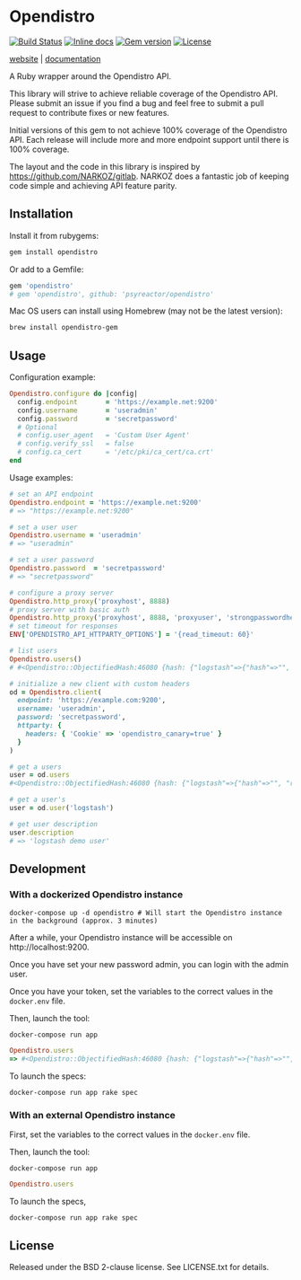 # Opendistro

[![Build Status](https://img.shields.io/github/workflow/status/psyreactor/opendistro-ruby/CI/master)](https://github.com/psyreactor/opendistro-ruby/actions?query=workflow%3ARuby)
[![Inline docs](https://inch-ci.org/github/psyreactor/opendistro-ruby.svg?branch=master)](https://inch-ci.org/github/psyreactor/opendistro-ruby)
[![Gem version](https://img.shields.io/gem/v/opendistro.svg)](https://rubygems.org/gems/opendistro)
[![License](https://img.shields.io/badge/license-BSD-red.svg)](https://github.com/psyreactor/opendistro/blob/master/LICENSE.txt)

[website](https://psyreactor.github.io/opendistro-ruby/) |
[documentation](https://www.rubydoc.info/gems/opendistro/frames) 

A Ruby wrapper around the Opendistro API.

This library will strive to achieve reliable coverage of the Opendistro API. Please submit an issue if you find a bug and feel free to submit a pull request to contribute fixes or new features.

Initial versions of this gem to not achieve 100% coverage of the Opendistro API. Each release will include more and more endpoint support until there is 100% coverage.

The layout and the code in this library is inspired by https://github.com/NARKOZ/gitlab. NARKOZ does a fantastic job of keeping code simple and achieving API feature parity.

## Installation

Install it from rubygems:

```sh
gem install opendistro
```

Or add to a Gemfile:

```ruby
gem 'opendistro'
# gem 'opendistro', github: 'psyreactor/opendistro'
```

Mac OS users can install using Homebrew (may not be the latest version):

```sh
brew install opendistro-gem
```

## Usage

Configuration example:

```ruby
Opendistro.configure do |config|
  config.endpoint       = 'https://example.net:9200' 
  config.username       = 'useradmin'
  config.password       = 'secretpassword'
  # Optional
  # config.user_agent   = 'Custom User Agent'
  # config.verify_ssl   = false
  # config.ca_cert      = '/etc/pki/ca_cert/ca.crt'
end
```

Usage examples:

```ruby
# set an API endpoint
Opendistro.endpoint = 'https://example.net:9200'
# => "https://example.net:9200"

# set a user user
Opendistro.username = 'useradmin'
# => "useradmin"

# set a user password
Opendistro.password  = 'secretpassword'
# => "secretpassword"

# configure a proxy server
Opendistro.http_proxy('proxyhost', 8888)
# proxy server with basic auth
Opendistro.http_proxy('proxyhost', 8888, 'proxyuser', 'strongpasswordhere')
# set timeout for responses
ENV['OPENDISTRO_API_HTTPARTY_OPTIONS'] = '{read_timeout: 60}'

# list users
Opendistro.users()
# #<Opendistro::ObjectifiedHash:46080 {hash: {"logstash"=>{"hash"=>"", "reserved"=>false, "hidden"=>false, "backend_roles"=>["logstash"], "attributes"=>{}, "description"=>"Demo logstash user", "opendistro_security_roles"=>[], "static"=>false}, "snapshotrestore"=>{"hash"=>"", "reserved"=>false, "hidden"=>false, "backend_roles"=>["snapshotrestore"], "attributes"=>{}, "description"=>"Demo snapshotrestore user", "opendistro_security_roles"=>[], "static"=>false}, "admin"=>{"hash"=>"", "reserved"=>true, "hidden"=>false, "backend_roles"=>["admin"], "attributes"=>{}, "description"=>"Demo admin user", "opendistro_security_roles"=>[], "static"=>false}, "kibanaserver"=>{"hash"=>"", "reserved"=>true, "hidden"=>false, "backend_roles"=>[], "attributes"=>{}, "description"=>"Demo kibanaserver user", "opendistro_security_roles"=>[], "static"=>false}, "kibanaro"=>{"hash"=>"", "reserved"=>false, "hidden"=>false, "backend_roles"=>["kibanauser", "readall"], "attributes"=>{"attribute1"=>"value1", "attribute2"=>"value2", "attribute3"=>"value3"}, "description"=>"Demo kibanaro user", "opendistro_security_roles"=>[], "static"=>false}, "readall"=>{"hash"=>"", "reserved"=>false, "hidden"=>false, "backend_roles"=>["readall"], "attributes"=>{}, "description"=>"Demo readall user", "opendistro_security_roles"=>[], "static"=>false}}}

# initialize a new client with custom headers
od = Opendistro.client(
  endpoint: 'https://example.com:9200',
  username: 'useradmin',
  password: 'secretpassword',
  httparty: {
    headers: { 'Cookie' => 'opendistro_canary=true' }
  }
)

# get a users
user = od.users
#<Opendistro::ObjectifiedHash:46080 {hash: {"logstash"=>{"hash"=>"", "reserved"=>false, "hidden"=>false, "backend_roles"=>["logstash"], "attributes"=>{}, "description"=>"Demo logstash user", "opendistro_security_roles"=>[], "static"=>false}, "snapshotrestore"=>{"hash"=>"", "reserved"=>false, "hidden"=>false, "backend_roles"=>["snapshotrestore"], "attributes"=>{}, "description"=>"Demo snapshotrestore user", "opendistro_security_roles"=>[], "static"=>false}, "admin"=>{"hash"=>"", "reserved"=>true, "hidden"=>false, "backend_roles"=>["admin"], "attributes"=>{}, "description"=>"Demo admin user", "opendistro_security_roles"=>[], "static"=>false}, "kibanaserver"=>{"hash"=>"", "reserved"=>true, "hidden"=>false, "backend_roles"=>[], "attributes"=>{}, "description"=>"Demo kibanaserver user", "opendistro_security_roles"=>[], "static"=>false}, "kibanaro"=>{"hash"=>"", "reserved"=>false, "hidden"=>false, "backend_roles"=>["kibanauser", "readall"], "attributes"=>{"attribute1"=>"value1", "attribute2"=>"value2", "attribute3"=>"value3"}, "description"=>"Demo kibanaro user", "opendistro_security_roles"=>[], "static"=>false}, "readall"=>{"hash"=>"", "reserved"=>false, "hidden"=>false, "backend_roles"=>["readall"], "attributes"=>{}, "description"=>"Demo readall user", "opendistro_security_roles"=>[], "static"=>false}}}

# get a user's 
user = od.user('logstash')

# get user description
user.description
# => 'logstash demo user'

```


## Development

### With a dockerized Opendistro instance

```shell
docker-compose up -d opendistro # Will start the Opendistro instance in the background (approx. 3 minutes)
```

After a while, your Opendistro instance will be accessible on http://localhost:9200.

Once you have set your new password admin, you can login with the admin user.

Once you have your token, set the variables to the correct values in the `docker.env` file.

Then, launch the tool:

```shell
docker-compose run app
```

```ruby
Opendistro.users
=> #<Opendistro::ObjectifiedHash:46080 {hash: {"logstash"=>{"hash"=>"", "reserved"=>false, "hidden"=>false, "backend_roles"=>["logstash"], "attributes"=>{}, "description"=>"Demo logstash user", "opendistro_security_roles"=>[], "static"=>false}, "snapshotrestore"=>{"hash"=>"", "reserved"=>false, "hidden"=>false, "backend_roles"=>["snapshotrestore"], "attributes"=>{}, "description"=>"Demo snapshotrestore user", "opendistro_security_roles"=>[], "static"=>false}, "admin"=>{"hash"=>"", "reserved"=>true, "hidden"=>false, "backend_roles"=>["admin"], "attributes"=>{}, "description"=>"Demo admin user", "opendistro_security_roles"=>[], "static"=>false}, "kibanaserver"=>{"hash"=>"", "reserved"=>true, "hidden"=>false, "backend_roles"=>[], "attributes"=>{}, "description"=>"Demo kibanaserver user", "opendistro_security_roles"=>[], "static"=>false}, "kibanaro"=>{"hash"=>"", "reserved"=>false, "hidden"=>false, "backend_roles"=>["kibanauser", "readall"], "attributes"=>{"attribute1"=>"value1", "attribute2"=>"value2", "attribute3"=>"value3"}, "description"=>"Demo kibanaro user", "opendistro_security_roles"=>[], "static"=>false}, "readall"=>{"hash"=>"", "reserved"=>false, "hidden"=>false, "backend_roles"=>["readall"], "attributes"=>{}, "description"=>"Demo readall user", "opendistro_security_roles"=>[], "static"=>false}}}

```
To launch the specs:

```shell
docker-compose run app rake spec
```

### With an external Opendistro instance

First, set the variables to the correct values in the `docker.env` file.

Then, launch the tool:

```shell
docker-compose run app
```

```ruby
Opendistro.users
```

To launch the specs,

```shell
docker-compose run app rake spec
```

## License

Released under the BSD 2-clause license. See LICENSE.txt for details.
